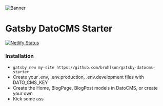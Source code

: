 ![Banner](https://i.imgur.com/KDyK3sU.jpg "Banner")

# Gatsby DatoCMS Starter

[![Netlify Status](https://api.netlify.com/api/v1/badges/6fa40240-03dc-4966-9286-7667ceb79dc4/deploy-status)](https://app.netlify.com/sites/gatsby-datocms-starter/deploys)

### Installation

- `gatsby new my-site https://github.com/brohlson/gatsby-datocms-starter`
- Create your .env, .env.production, .env.development files with DATO_CMS_KEY
- Create the Home, BlogPage, BlogPost models in  DatoCMS, or create your own
- Kick some ass 